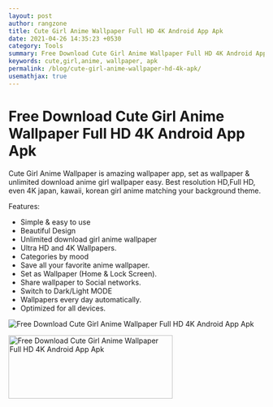 ```yaml
---
layout: post
author: rangzone
title: Cute Girl Anime Wallpaper Full HD 4K Android App Apk
date: 2021-04-26 14:35:23 +0530
category: Tools
summary: Free Download Cute Girl Anime Wallpaper Full HD 4K Android App Apk
keywords: cute,girl,anime, wallpaper, apk
permalink: /blog/cute-girl-anime-wallpaper-hd-4k-apk/
usemathjax: true
---
```

# Free Download Cute Girl Anime Wallpaper Full HD 4K Android App Apk
Cute Girl Anime Wallpaper is amazing wallpaper app, set as wallpaper & unlimited download anime girl wallpaper easy. Best resolution HD,Full HD, even 4K japan, kawaii, korean girl anime matching your background theme.

Features:
- Simple & easy to use
- Beautiful Design
- Unlimited download girl anime wallpaper
- Ultra HD and 4K Wallpapers.
- Categories by mood
- Save all your favorite anime wallpaper.
- Set as Wallpaper (Home & Lock Screen).
- Share wallpaper to Social networks.
- Switch to Dark/Light MODE
- Wallpapers every day automatically.
- Optimized for all devices.

![Free Download Cute Girl Anime Wallpaper Full HD 4K Android App Apk](https://play-lh.googleusercontent.com/73Ma7iRJnrqRK5ZsD4kRbwvxYfJ_441QscwCEet653ckIJhzasLeHO840gBIMDAL0cO5=s180)

<a href="https://play.google.com/store/apps/details?id=com.cutegirl.animewallpaper" target="_blank"><img alt="Free Download Cute Girl Anime Wallpaper Full HD 4K Android App Apk" src="https://i.ibb.co/nnQBHcj/google-play-badge.png" width="323" height="125"></a>
